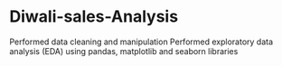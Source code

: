 # Diwali-sales-Analysis
Performed data cleaning and manipulation Performed exploratory data analysis (EDA) using pandas, matplotlib and seaborn libraries 
